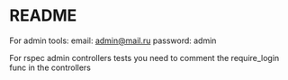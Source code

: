 # README

For admin tools:
email: admin@mail.ru
password: admin

For rspec admin controllers tests you need to comment the require_login func in the controllers
